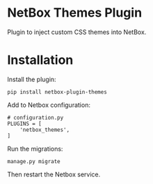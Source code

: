 # NetBox Themes Plugin

Plugin to inject custom CSS themes into NetBox.

# Installation

Install the plugin:

```
pip install netbox-plugin-themes
```

Add to Netbox configuration:

```
# configuration.py
PLUGINS = [
    'netbox_themes',
]
```

Run the migrations:

```
manage.py migrate
```

Then restart the Netbox service.
